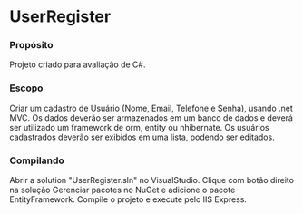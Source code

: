 # UserRegister

### Propósito

Projeto criado para avaliação de C#.

### Escopo

Criar um cadastro de Usuário (Nome, Email, Telefone e Senha), usando .net MVC. Os dados deverão ser armazenados em um banco de dados e deverá ser utilizado um framework de orm, entity ou nhibernate. Os usuários cadastrados deverão ser exibidos em uma lista, podendo ser editados.

### Compilando

Abrir a solution "UserRegister.sln" no VisualStudio.
Clique com botão direito na solução Gerenciar pacotes no NuGet e adicione o pacote EntityFramework.
Compile o projeto e execute pelo IIS Express.
